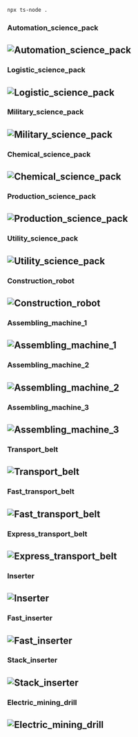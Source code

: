 
```bash
npx ts-node .
```
### Automation_science_pack
![Automation_science_pack](sp/Automation_science_pack.png)
---
### Logistic_science_pack
![Logistic_science_pack](sp/Logistic_science_pack.png)
---
### Military_science_pack
![Military_science_pack](sp/Military_science_pack.png)
---
### Chemical_science_pack
![Chemical_science_pack](sp/Chemical_science_pack.png)
---
### Production_science_pack
![Production_science_pack](sp/Production_science_pack.png)
---
### Utility_science_pack
![Utility_science_pack](sp/Utility_science_pack.png)
---
### Construction_robot
![Construction_robot](sp/Construction_robot.png)
---
### Assembling_machine_1
![Assembling_machine_1](sp/Assembling_machine_1.png)
---
### Assembling_machine_2
![Assembling_machine_2](sp/Assembling_machine_2.png)
---
### Assembling_machine_3
![Assembling_machine_3](sp/Assembling_machine_3.png)
---
### Transport_belt
![Transport_belt](sp/Transport_belt.png)
---
### Fast_transport_belt
![Fast_transport_belt](sp/Fast_transport_belt.png)
---
### Express_transport_belt
![Express_transport_belt](sp/Express_transport_belt.png)
---
### Inserter
![Inserter](sp/Inserter.png)
---
### Fast_inserter
![Fast_inserter](sp/Fast_inserter.png)
---
### Stack_inserter
![Stack_inserter](sp/Stack_inserter.png)
---
### Electric_mining_drill
![Electric_mining_drill](sp/Electric_mining_drill.png)
---
